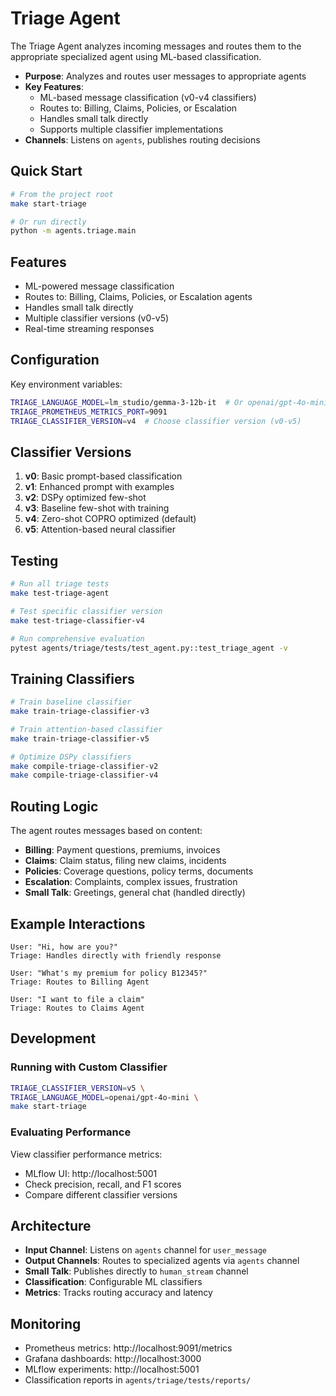 # Triage Agent

The Triage Agent analyzes incoming messages and routes them to the appropriate specialized agent using ML-based classification.

- **Purpose**: Analyzes and routes user messages to appropriate agents
- **Key Features**:
  - ML-based message classification (v0-v4 classifiers)
  - Routes to: Billing, Claims, Policies, or Escalation
  - Handles small talk directly
  - Supports multiple classifier implementations
- **Channels**: Listens on `agents`, publishes routing decisions

## Quick Start

```bash
# From the project root
make start-triage

# Or run directly
python -m agents.triage.main
```

## Features

- ML-powered message classification
- Routes to: Billing, Claims, Policies, or Escalation agents
- Handles small talk directly
- Multiple classifier versions (v0-v5)
- Real-time streaming responses

## Configuration

Key environment variables:
```bash
TRIAGE_LANGUAGE_MODEL=lm_studio/gemma-3-12b-it  # Or openai/gpt-4o-mini
TRIAGE_PROMETHEUS_METRICS_PORT=9091
TRIAGE_CLASSIFIER_VERSION=v4  # Choose classifier version (v0-v5)
```

## Classifier Versions

1. **v0**: Basic prompt-based classification
2. **v1**: Enhanced prompt with examples
3. **v2**: DSPy optimized few-shot
4. **v3**: Baseline few-shot with training
5. **v4**: Zero-shot COPRO optimized (default)
6. **v5**: Attention-based neural classifier

## Testing

```bash
# Run all triage tests
make test-triage-agent

# Test specific classifier version
make test-triage-classifier-v4

# Run comprehensive evaluation
pytest agents/triage/tests/test_agent.py::test_triage_agent -v
```

## Training Classifiers

```bash
# Train baseline classifier
make train-triage-classifier-v3

# Train attention-based classifier
make train-triage-classifier-v5

# Optimize DSPy classifiers
make compile-triage-classifier-v2
make compile-triage-classifier-v4
```

## Routing Logic

The agent routes messages based on content:

- **Billing**: Payment questions, premiums, invoices
- **Claims**: Claim status, filing new claims, incidents
- **Policies**: Coverage questions, policy terms, documents
- **Escalation**: Complaints, complex issues, frustration
- **Small Talk**: Greetings, general chat (handled directly)

## Example Interactions

```
User: "Hi, how are you?"
Triage: Handles directly with friendly response

User: "What's my premium for policy B12345?"
Triage: Routes to Billing Agent

User: "I want to file a claim"
Triage: Routes to Claims Agent
```

## Development

### Running with Custom Classifier

```bash
TRIAGE_CLASSIFIER_VERSION=v5 \
TRIAGE_LANGUAGE_MODEL=openai/gpt-4o-mini \
make start-triage
```

### Evaluating Performance

View classifier performance metrics:
- MLflow UI: http://localhost:5001
- Check precision, recall, and F1 scores
- Compare different classifier versions

## Architecture

- **Input Channel**: Listens on `agents` channel for `user_message`
- **Output Channels**: Routes to specialized agents via `agents` channel
- **Small Talk**: Publishes directly to `human_stream` channel
- **Classification**: Configurable ML classifiers
- **Metrics**: Tracks routing accuracy and latency

## Monitoring

- Prometheus metrics: http://localhost:9091/metrics
- Grafana dashboards: http://localhost:3000
- MLflow experiments: http://localhost:5001
- Classification reports in `agents/triage/tests/reports/`